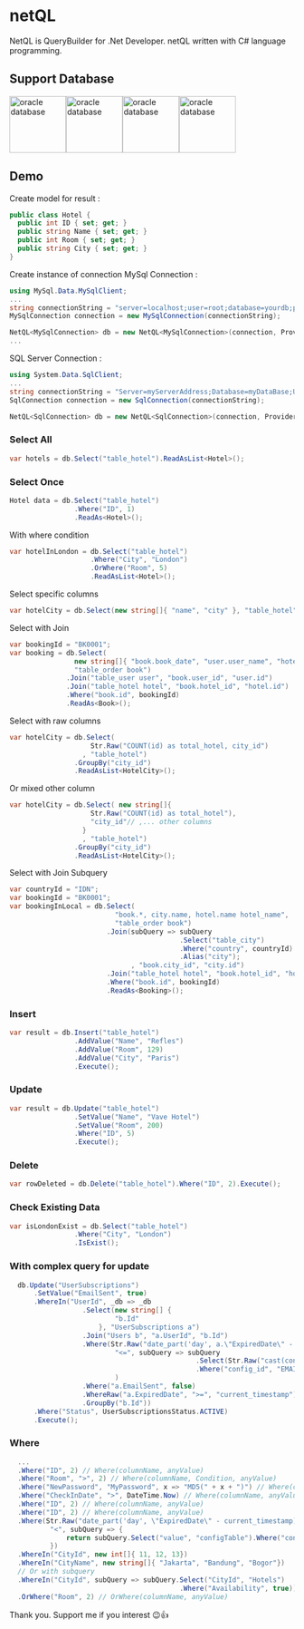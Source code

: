 # netQL

NetQL is QueryBuilder for .Net Developer.
netQL written with C# language programming.

## Support Database
<div style="display:flex">
  <img src="https://www.itworks.id/wp-content/uploads/2021/02/oracle-1.png" height="100" alt="oracle database">
  <img src="https://labs.mysql.com/common/logos/mysql-logo.svg?v2" height="100" alt="oracle database">
  <img src="https://kinsta.com/wp-content/uploads/2022/02/postgres-logo.png" height="100" alt="oracle database">
  <img src="https://surabaya.proxsisgroup.com/wp-content/uploads/2018/01/Microsoft-SQL-Server.png" height="100" alt="oracle database">
</div>


## Demo
Create model for result :
``` C#
public class Hotel {
  public int ID { set; get; }
  public string Name { set; get; }
  public int Room { set; get; }
  public string City { set; get; }
}
```
Create instance of connection
MySql Connection :
``` C#
using MySql.Data.MySqlClient;
...
string connectionString = "server=localhost;user=root;database=yourdb;port=3306;password=yourpw";
MySqlConnection connection = new MySqlConnection(connectionString);

NetQL<MySqlConnection> db = new NetQL<MySqlConnection>(connection, Provider.MySql);
...

```
SQL Server Connection :
``` C#
using System.Data.SqlClient;
...
string connectionString = "Server=myServerAddress;Database=myDataBase;User Id=myUsername;Password=myPassword;";
SqlConnection connection = new SqlConnection(connectionString);

NetQL<SqlConnection> db = new NetQL<SqlConnection>(connection, Provider.SqlServer);
```

### Select All
``` C#
var hotels = db.Select("table_hotel").ReadAsList<Hotel>();
```
### Select Once
``` C#
Hotel data = db.Select("table_hotel")
                .Where("ID", 1)
                .ReadAs<Hotel>();
```
With where condition
``` C#
var hotelInLondon = db.Select("table_hotel")
                    .Where("City", "London")
                    .OrWhere("Room", 5)
                    .ReadAsList<Hotel>();
```
Select specific columns
``` C#
var hotelCity = db.Select(new string[]{ "name", "city" }, "table_hotel").ReadAsList<Hotel>();
```
Select with Join
``` C#
var bookingId = "BK0001";
var booking = db.Select(
                new string[]{ "book.book_date", "user.user_name", "hotel.room_number" },
                "table_order book")
              .Join("table_user user", "book.user_id", "user.id")
              .Join("table_hotel hotel", "book.hotel_id", "hotel.id")
              .Where("book.id", bookingId)
              .ReadAs<Book>();
```
Select with raw columns
``` C#
var hotelCity = db.Select( 
                    Str.Raw("COUNT(id) as total_hotel, city_id")
                  , "table_hotel")
                .GroupBy("city_id")
                .ReadAsList<HotelCity>();
```
Or mixed other column
``` C#
var hotelCity = db.Select( new string[]{
                    Str.Raw("COUNT(id) as total_hotel"),
                    "city_id"// ,... other columns
                  }
                  , "table_hotel")
                .GroupBy("city_id")
                .ReadAsList<HotelCity>();
```
Select with Join Subquery
``` C#
var countryId = "IDN";
var bookingId = "BK0001";
var bookingInLocal = db.Select(
                          "book.*, city.name, hotel.name hotel_name",
                          "table_order book")
                        .Join(subQuery => subQuery
                                          .Select("table_city")
                                          .Where("country", countryId)
                                          .Alias("city");
                              , "book.city_id", "city.id")
                        .Join("table_hotel hotel", "book.hotel_id", "hotel.id")
                        .Where("book.id", bookingId)
                        .ReadAs<Booking>();
```

### Insert
``` C#
var result = db.Insert("table_hotel")
                .AddValue("Name", "Refles")
                .AddValue("Room", 129)
                .AddValue("City", "Paris")
                .Execute();
```
### Update
``` C#
var result = db.Update("table_hotel")
                .SetValue("Name", "Vave Hotel")
                .SetValue("Room", 200)
                .Where("ID", 5)
                .Execute();
```
### Delete
``` C#
var rowDeleted = db.Delete("table_hotel").Where("ID", 2).Execute();
```
### Check Existing Data
``` C#
var isLondonExist = db.Select("table_hotel")
                .Where("City", "London")
                .IsExist();
```
### With complex query for update
``` C#
  db.Update("UserSubscriptions")
      .SetValue("EmailSent", true)
      .WhereIn("UserId", _db => _db
                  .Select(new string[] {
                          "b.Id"
                      }, "UserSubscriptions a")
                  .Join("Users b", "a.UserId", "b.Id")
                  .Where(Str.Raw("date_part('day', a.\"ExpiredDate\" - current_timestamp)"),
                          "<=", subQuery => subQuery
                                              .Select(Str.Raw("cast(config_param as Int)"), "app_config")
                                              .Where("config_id", "EMAIL_REMIND_SUBSCRIPTION_BEFORE_DAY")
                          )
                  .Where("a.EmailSent", false)
                  .WhereRaw("a.ExpiredDate", ">=", "current_timestamp")
                  .GroupBy("b.Id"))
      .Where("Status", UserSubscriptionsStatus.ACTIVE)
      .Execute();
```
### Where
``` C#
  ...
  .Where("ID", 2) // Where(columnName, anyValue)
  .Where("Room", ">", 2) // Where(columnName, Condition, anyValue)
  .Where("NewPassword", "MyPassword", x => "MD5(" + x + ")") // Where(columnName, anyValue, customRaw(value))
  .Where("CheckInDate", ">", DateTime.Now) // Where(columnName, anyValue, customRaw(value))
  .Where("ID", 2) // Where(columnName, anyValue)
  .Where("ID", 2) // Where(columnName, anyValue)
  .Where(Str.Raw("date_part('day', \"ExpiredDate\" - current_timestamp)"), 
          "<", subQuery => {
              return subQuery.Select("value", "configTable").Where("configCode", "REMIND_EMAIL");
          })
  .WhereIn("CityId", new int[]{ 11, 12, 13})
  .WhereIn("CityName", new string[]{ "Jakarta", "Bandung", "Bogor"})
  // Or with subquery
  .WhereIn("CityId", subQuery => subQuery.Select("CityId", "Hotels")
                                          .Where("Availability", true))
  .OrWhere("Room", 2) // OrWhere(columnName, anyValue)
```

Thank you. Support me if you interest 😉👍
